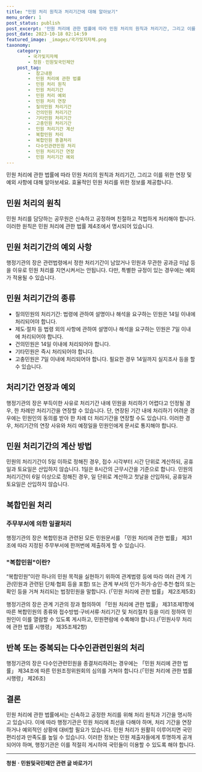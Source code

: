 ```yaml
---
title: "민원 처리 원칙과 처리기간에 대해 알아보기"
menu_order: 1
post_status: publish
post_excerpt: '민원 처리에 관한 법률에 따라 민원 처리의 원칙과 처리기간, 그리고 이를 위한 연장 및 예외 사항에 대해 알아보세요. 효율적인 민원 처리를 위한 정보를 제공합니다.'
post_date: 2023-10-18 02:14:59
featured_image: _images/국가및지자체.png
taxonomy:
    category:
        - 국가및지자체
        - 청원ㆍ민원및국민제안
    post_tag:
        -  참고내용
        -  민원 처리에 관한 법률
        -  민원 처리 원칙
        -  민원 처리기간
        -  민원 처리 예외
        -  민원 처리 연장
        -  질의민원 처리기간
        -  건의민원 처리기간
        -  기타민원 처리기간
        -  고충민원 처리기간
        -  민원 처리기간 계산
        -  복합민원 처리
        -  복합민원 종결처리
        -  다수인관련민원 처리
        -  민원 처리기간 연장
        -  민원 처리기간 예외
---
```



 민원 처리에 관한 법률에 따라 민원 처리의 원칙과 처리기간, 그리고 이를 위한 연장 및 예외 사항에 대해 알아보세요. 효율적인 민원 처리를 위한 정보를 제공합니다.

##  민원 처리의 원칙

민원 처리를 담당하는 공무원은 신속하고 공정하며 친절하고 적법하게 처리해야 합니다. 이러한 원칙은 민원 처리에 관한 법률 제4조에서 명시되어 있습니다.

##  민원 처리기간의 예외 사항

행정기관의 장은 관련법령에서 정한 처리기간이 남았거나 민원과 무관한 공과금 미납 등을 이유로 민원 처리를 지연시켜서는 안됩니다. 다만, 특별한 규정이 있는 경우에는 예외가 적용될 수 있습니다.

##  민원 처리기간의 종류

- 질의민원의 처리기간: 법령에 관하여 설명이나 해석을 요구하는 민원은 14일 이내에 처리되어야 합니다.
- 제도·절차 등 법령 외의 사항에 관하여 설명이나 해석을 요구하는 민원은 7일 이내에 처리되어야 합니다.
- 건의민원은 14일 이내에 처리되어야 합니다.
- 기타민원은 즉시 처리되어야 합니다.
- 고충민원은 7일 이내에 처리되어야 합니다. 필요한 경우 14일까지 실지조사 등을 할 수 있습니다.

##  처리기간 연장과 예외

행정기관의 장은 부득이한 사유로 처리기간 내에 민원을 처리하기 어렵다고 인정될 경우, 한 차례만 처리기간을 연장할 수 있습니다. 단, 연장된 기간 내에 처리하기 어려운 경우에는 민원인의 동의를 받아 한 차례 더 처리기간을 연장할 수도 있습니다. 이러한 경우, 처리기간의 연장 사유와 처리 예정일을 민원인에게 문서로 통지해야 합니다.

##  민원 처리기간의 계산 방법

민원의 처리기간이 5일 이하로 정해진 경우, 접수 시각부터 시간 단위로 계산하되, 공휴일과 토요일은 산입하지 않습니다. 1일은 8시간의 근무시간을 기준으로 합니다. 민원의 처리기간이 6일 이상으로 정해진 경우, 일 단위로 계산하고 첫날을 산입하되, 공휴일과 토요일은 산입하지 않습니다.

##  복합민원 처리

### 주무부서에 의한 일괄처리

행정기관의 장은 복합민원과 관련된 모든 민원문서를 「민원 처리에 관한 법률」 제31조에 따라 지정된 주무부서에 한꺼번에 제출하게 할 수 있습니다.

### "복합민원"이란?

“복합민원”이란 하나의 민원 목적을 실현하기 위하여 관계법령 등에 따라 여러 관계 기관(민원과 관련된 단체·협회 등을 포함) 또는 관계 부서의 인가·허가·승인·추천·협의 또는 확인 등을 거쳐 처리되는 법정민원을 말합니다. (「민원 처리에 관한 법률」 제2조제5호)

행정기관의 장은 관계 기관의 장과 협의하여 「민원 처리에 관한 법률」 제31조제1항에 따른 복합민원의 종류와 접수방법·구비서류·처리기간 및 처리절차 등을 미리 정하여 민원인이 이를 열람할 수 있도록 게시하고, 민원편람에 수록해야 합니다.(「민원사무 처리에 관한 법률 시행령」 제35조제2항)

##  반복 또는 중복되는 다수인관련민원의 처리

행정기관의 장은 다수인관련민원을 종결처리하려는 경우에는 「민원 처리에 관한 법률」 제34조에 따른 민원조정위원회의 심의를 거쳐야 합니다.(「민원 처리에 관한 법률 시행령」 제26조)

## 결론

민원 처리에 관한 법률에서는 신속하고 공정한 처리를 위해 처리 원칙과 기간을 명시하고 있습니다. 이에 따라 행정기관은 민원 처리에 최선을 다해야 하며, 처리 기간을 연장하거나 예외적인 상황에 대비할 필요가 있습니다. 민원 처리가 원활히 이루어지면 국민 편리성과 만족도를 높일 수 있습니다. 이러한 정보는 민원 제출자들에게 투명하게 공개되어야 하며, 행정기관은 이를 적절히 게시하여 국민들이 이용할 수 있도록 해야 합니다.
<!-- wp:separator -->
<hr class="wp-block-separator has-alpha-channel-opacity"/>
<!-- /wp:separator -->

<!-- wp:group {"backgroundColor":"base","layout":{"type":"constrained"}} -->
<div class="wp-block-group has-base-background-color has-background"><!-- wp:paragraph {"align":"center","fontSize":"medium"} -->
<p class="has-text-align-center has-large-font-size"><strong>청원ㆍ민원및국민제안 관련 글 바로가기</strong></p>
<!-- /wp:paragraph -->


<!-- wp:latest-posts
{"categories":[{"id":7340,"count":19,"description":"","link":"https://uknowlaw.com/category/%ec%b2%ad%ec%9b%90%e3%86%8d%eb%af%bc%ec%9b%90%eb%b0%8f%ea%b5%ad%eb%af%bc%ec%a0%9c%ec%95%88/","name":"청원ㆍ민원및국민제안","slug":"청원ㆍ민원및국민제안","taxonomy":"category","parent":0,"meta":[],"_links":{"self":[{"href":"https://uknowlaw.com/wp-json/wp/v2/categories/7340"}],"collection":[{"href":"https://uknowlaw.com/wp-json/wp/v2/categories"}],"about":[{"href":"https://uknowlaw.com/wp-json/wp/v2/taxonomies/category"}],"wp:post_type":[{"href":"https://uknowlaw.com/wp-json/wp/v2/posts?categories=7340"}],"curies":[{"name":"wp","href":"https://api.w.org/{rel}","templated":true}]}}],"postsToShow":100,"excerptLength":28,"postLayout":"grid","columns":2,"featuredImageAlign":"left","featuredImageSizeSlug":"large","fontSize":"small"} /--></div>
<!-- /wp:group -->